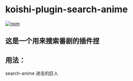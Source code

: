 # koishi-plugin-search-anime

[![npm](https://img.shields.io/npm/v/koishi-plugin-search-anime?style=flat-square)](https://www.npmjs.com/package/koishi-plugin-search-anime)

## 这是一个用来搜索番剧的插件捏
## 用法：
search-anime 进击的巨人